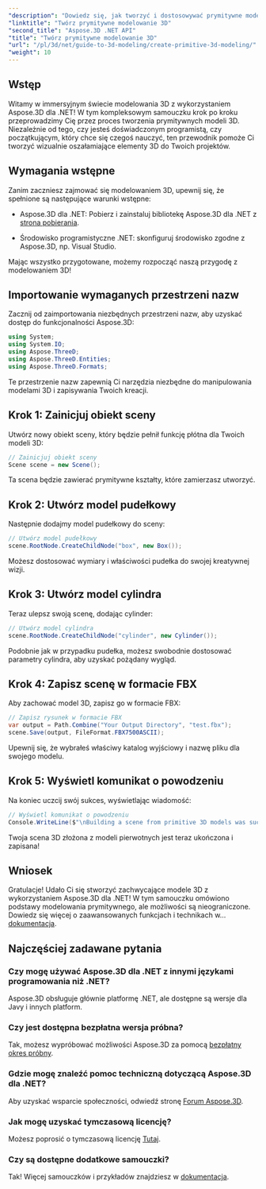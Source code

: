 ```yaml
---
"description": "Dowiedz się, jak tworzyć i dostosowywać prymitywne modele 3D, w tym prostopadłościany i cylindry, a następnie bez trudu zapisywać je w formacie FBX."
"linktitle": "Twórz prymitywne modelowanie 3D"
"second_title": "Aspose.3D .NET API"
"title": "Twórz prymitywne modelowanie 3D"
"url": "/pl/3d/net/guide-to-3d-modeling/create-primitive-3d-modeling/"
"weight": 10
---
```


## Wstęp

Witamy w immersyjnym świecie modelowania 3D z wykorzystaniem Aspose.3D dla .NET! W tym kompleksowym samouczku krok po kroku przeprowadzimy Cię przez proces tworzenia prymitywnych modeli 3D. Niezależnie od tego, czy jesteś doświadczonym programistą, czy początkującym, który chce się czegoś nauczyć, ten przewodnik pomoże Ci tworzyć wizualnie oszałamiające elementy 3D do Twoich projektów.

## Wymagania wstępne

Zanim zaczniesz zajmować się modelowaniem 3D, upewnij się, że spełnione są następujące warunki wstępne:

- Aspose.3D dla .NET: Pobierz i zainstaluj bibliotekę Aspose.3D dla .NET z [strona pobierania](https://releases.aspose.com/3d/net/).
  
- Środowisko programistyczne .NET: skonfiguruj środowisko zgodne z Aspose.3D, np. Visual Studio.

Mając wszystko przygotowane, możemy rozpocząć naszą przygodę z modelowaniem 3D!

## Importowanie wymaganych przestrzeni nazw

Zacznij od zaimportowania niezbędnych przestrzeni nazw, aby uzyskać dostęp do funkcjonalności Aspose.3D:

```csharp
using System;
using System.IO;
using Aspose.ThreeD;
using Aspose.ThreeD.Entities;
using Aspose.ThreeD.Formats;
```

Te przestrzenie nazw zapewnią Ci narzędzia niezbędne do manipulowania modelami 3D i zapisywania Twoich kreacji.

## Krok 1: Zainicjuj obiekt sceny

Utwórz nowy obiekt sceny, który będzie pełnił funkcję płótna dla Twoich modeli 3D:

```csharp
// Zainicjuj obiekt sceny
Scene scene = new Scene();
```

Ta scena będzie zawierać prymitywne kształty, które zamierzasz utworzyć.

## Krok 2: Utwórz model pudełkowy

Następnie dodajmy model pudełkowy do sceny:

```csharp
// Utwórz model pudełkowy
scene.RootNode.CreateChildNode("box", new Box());
```

Możesz dostosować wymiary i właściwości pudełka do swojej kreatywnej wizji.

## Krok 3: Utwórz model cylindra

Teraz ulepsz swoją scenę, dodając cylinder:

```csharp
// Utwórz model cylindra
scene.RootNode.CreateChildNode("cylinder", new Cylinder());
```

Podobnie jak w przypadku pudełka, możesz swobodnie dostosować parametry cylindra, aby uzyskać pożądany wygląd.

## Krok 4: Zapisz scenę w formacie FBX

Aby zachować model 3D, zapisz go w formacie FBX:

```csharp
// Zapisz rysunek w formacie FBX
var output = Path.Combine("Your Output Directory", "test.fbx");
scene.Save(output, FileFormat.FBX7500ASCII);
```

Upewnij się, że wybrałeś właściwy katalog wyjściowy i nazwę pliku dla swojego modelu.

## Krok 5: Wyświetl komunikat o powodzeniu

Na koniec uczcij swój sukces, wyświetlając wiadomość:

```csharp
// Wyświetl komunikat o powodzeniu
Console.WriteLine($"\nBuilding a scene from primitive 3D models was successful.\nFile saved at {output}");
```

Twoja scena 3D złożona z modeli pierwotnych jest teraz ukończona i zapisana!

## Wniosek

Gratulacje! Udało Ci się stworzyć zachwycające modele 3D z wykorzystaniem Aspose.3D dla .NET! W tym samouczku omówiono podstawy modelowania prymitywnego, ale możliwości są nieograniczone. Dowiedz się więcej o zaawansowanych funkcjach i technikach w… [dokumentacja](https://reference.aspose.com/3d/net/).

## Najczęściej zadawane pytania

### Czy mogę używać Aspose.3D dla .NET z innymi językami programowania niż .NET?

Aspose.3D obsługuje głównie platformę .NET, ale dostępne są wersje dla Javy i innych platform.

### Czy jest dostępna bezpłatna wersja próbna?

Tak, możesz wypróbować możliwości Aspose.3D za pomocą [bezpłatny okres próbny](https://releases.aspose.com/).

### Gdzie mogę znaleźć pomoc techniczną dotyczącą Aspose.3D dla .NET?

Aby uzyskać wsparcie społeczności, odwiedź stronę [Forum Aspose.3D](https://forum.aspose.com/c/3d/18).

### Jak mogę uzyskać tymczasową licencję?

Możesz poprosić o tymczasową licencję [Tutaj](https://purchase.conholdate.com/temporary-license/).

### Czy są dostępne dodatkowe samouczki?

Tak! Więcej samouczków i przykładów znajdziesz w [dokumentacja](https://reference.aspose.com/3d/net/).